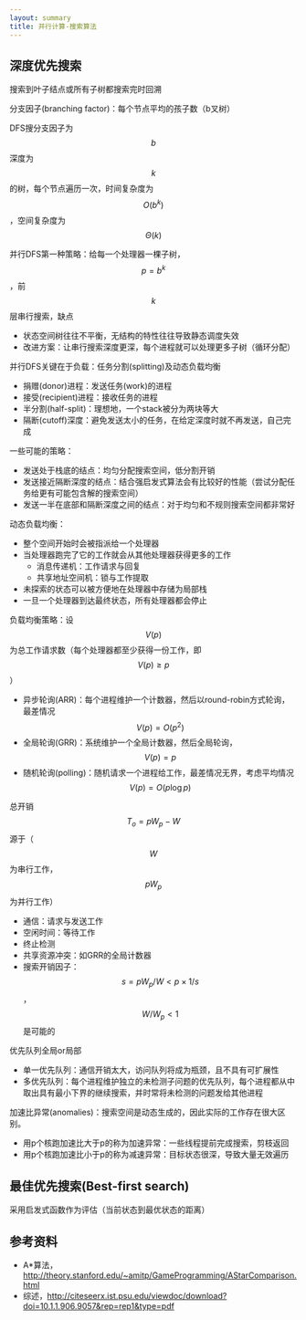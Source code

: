 ```yaml
---
layout: summary
title: 并行计算-搜索算法
---
```


## 深度优先搜索
搜索到叶子结点或所有子树都搜索完时回溯

分支因子(branching factor)：每个节点平均的孩子数（b叉树）

DFS搜分支因子为$$b$$深度为$$k$$的树，每个节点遍历一次，时间复杂度为$$O(b^k)$$，空间复杂度为$$\Theta(k)$$

并行DFS第一种策略：给每一个处理器一棵子树，$$p=b^k$$，前$$k$$层串行搜索，缺点
* 状态空间树往往不平衡，无结构的特性往往导致静态调度失效
* 改进方案：让串行搜索深度更深，每个进程就可以处理更多子树（循环分配）

并行DFS关键在于负载：任务分割(splitting)及动态负载均衡
* 捐赠(donor)进程：发送任务(work)的进程
* 接受(recipient)进程：接收任务的进程
* 半分割(half-split)：理想地，一个stack被分为两块等大
* 隔断(cutoff)深度：避免发送太小的任务，在给定深度时就不再发送，自己完成

一些可能的策略：
* 发送处于栈底的结点：均匀分配搜索空间，低分割开销
* 发送接近隔断深度的结点：结合强启发式算法会有比较好的性能（尝试分配任务给更有可能包含解的搜索空间）
* 发送一半在底部和隔断深度之间的结点：对于均匀和不规则搜索空间都非常好

动态负载均衡：
* 整个空间开始时会被指派给一个处理器
* 当处理器跑完了它的工作就会从其他处理器获得更多的工作
	- 消息传递机：工作请求与回复
	- 共享地址空间机：锁与工作提取
* 未探索的状态可以被方便地在处理器中存储为局部栈
* 一旦一个处理器到达最终状态，所有处理器都会停止

负载均衡策略：设$$V(p)$$为总工作请求数（每个处理器都至少获得一份工作，即$$V(p)\geq p$$）
* 异步轮询(ARR)：每个进程维护一个计数器，然后以round-robin方式轮询，最差情况$$V(p)=O(p^2)$$
* 全局轮询(GRR)：系统维护一个全局计数器，然后全局轮询，$$V(p)=p$$
* 随机轮询(polling)：随机请求一个进程给工作，最差情况无界，考虑平均情况$$V(p)=O(p\log p)$$

总开销$$T_o=pW_p-W$$源于（$$W$$为串行工作，$$pW_p$$为并行工作）
* 通信：请求与发送工作
* 空闲时间：等待工作
* 终止检测
* 共享资源冲突：如GRR的全局计数器
* 搜索开销因子：$$s=pW_p/W < p\times 1/s$$，$$W/W_p<1$$是可能的

优先队列全局or局部
* 单一优先队列：通信开销太大，访问队列将成为瓶颈，且不具有可扩展性
* 多优先队列：每个进程维护独立的未检测子问题的优先队列，每个进程都从中取出具有最小下界的继续搜索，并时常将未检测的问题发给其他进程

加速比异常(anomalies)：搜索空间是动态生成的，因此实际的工作存在很大区别。
* 用p个核跑加速比大于p的称为加速异常：一些线程提前完成搜索，剪枝返回
* 用p个核跑加速比小于p的称为减速异常：目标状态很深，导致大量无效遍历

## 最佳优先搜索(Best-first search)
采用启发式函数作为评估（当前状态到最优状态的距离）

## 参考资料
* A\*算法，<http://theory.stanford.edu/~amitp/GameProgramming/AStarComparison.html>
* 综述，<http://citeseerx.ist.psu.edu/viewdoc/download?doi=10.1.1.906.9057&rep=rep1&type=pdf>